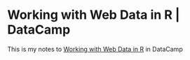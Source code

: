 # Working with Web Data in R | DataCamp

This is my notes to [Working with Web Data in R](https://www.datacamp.com/courses/working-with-web-data-in-r) in DataCamp

